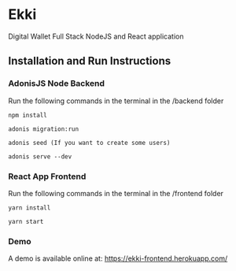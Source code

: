 # Ekki

Digital Wallet Full Stack NodeJS and React application


## Installation and Run Instructions

### AdonisJS Node Backend

Run the following commands in the terminal in the /backend folder

```
npm install

adonis migration:run

adonis seed (If you want to create some users)

adonis serve --dev

```

### React App Frontend

Run the following commands in the terminal in the /frontend folder

```
yarn install

yarn start
```

### Demo

A demo is available online at: https://ekki-frontend.herokuapp.com/
